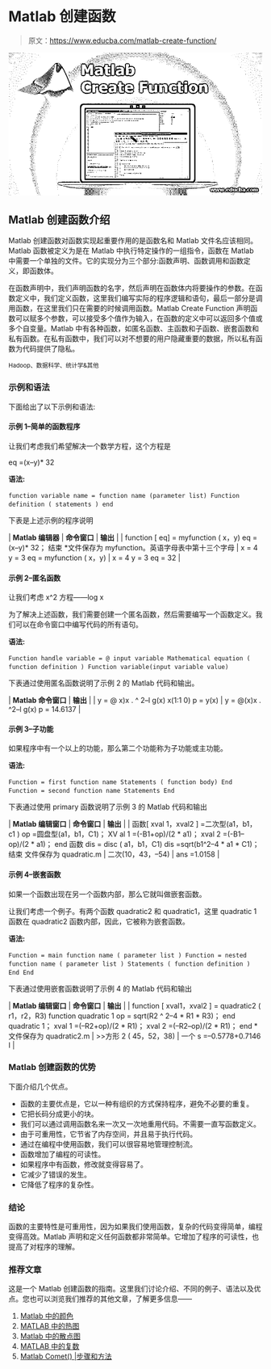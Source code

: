 # Matlab 创建函数

> 原文：<https://www.educba.com/matlab-create-function/>

![Matlab-Create-Function](img/136a34f9bb21965023dc13095dbc531c.png)



## Matlab 创建函数介绍

Matlab 创建函数对函数实现起重要作用的是函数名和 Matlab 文件名应该相同。Matlab 函数被定义为是在 Matlab 中执行特定操作的一组指令，函数在 Matlab 中需要一个单独的文件。它的实现分为三个部分:函数声明、函数调用和函数定义，即函数体。

在函数声明中，我们声明函数的名字，然后声明在函数体内将要操作的参数。在函数定义中，我们定义函数，这里我们编写实际的程序逻辑和语句，最后一部分是调用函数，在这里我们只在需要的时候调用函数。Matlab Create Function 声明函数可以赋多个参数，可以接受多个值作为输入，在函数的定义中可以返回多个值或多个自变量。Matlab 中有各种函数，如匿名函数、主函数和子函数、嵌套函数和私有函数。在私有函数中，我们可以对不想要的用户隐藏重要的数据，所以私有函数为代码提供了隐私。

<small>Hadoop、数据科学、统计学&其他</small>

### 示例和语法

下面给出了以下示例和语法:

#### 示例 1–简单的函数程序

让我们考虑我们希望解决一个数学方程，这个方程是

eq =(x–y)* 32

**语法:**

`function variable name = function name (parameter list)
Function definition ( statements )
end`

下表是上述示例的程序说明

| **Matlab 编辑器** | **命令窗口** | **输出** |
| function [ eq] = myfunction ( x，y)
eq =(x–y)* 32；
结束
*文件保存为 myfunction。英语字母表中第十三个字母 | x = 4
y = 3
eq = myfunction ( x，y) | x = 4
y = 3
eq = 32 |

#### 示例 2–匿名函数

让我们考虑 x^2 方程——log x

为了解决上述函数，我们需要创建一个匿名函数，然后需要编写一个函数定义。我们可以在命令窗口中编写代码的所有语句。

**语法:**

`Function handle variable = @ input variable
Mathematical equation ( function definition )
Function variable(input variable value)`

下表通过使用匿名函数说明了示例 2 的 Matlab 代码和输出。

| **Matlab 命令窗口** | **输出** |
| y = @ x)x . ^ 2–l g(x)
x(1:1 0)
p = y(x) | y =
@(x)x . ^2–l g(x)
p =
14.6137 |

#### 示例 3–子功能

如果程序中有一个以上的功能，那么第二个功能称为子功能或主功能。

**语法:**

`Function = first function name
Statements ( function body)
End
Function = second function name
Statements
End`

下表通过使用 primary 函数说明了示例 3 的 Matlab 代码和输出

| **Matlab 编辑窗口** | **命令窗口** | **输出** |
| 函数[ xval 1，xval2 ] =二次型(a1，b1，c1 )
op =圆盘型(a1，b1，C1)；
XV al 1 =(-B1+op)/(2 * a1)；
xval 2 =(-B1–op)/(2 * a1)；
end
函数 dis = disc ( a1，b1，C1)
dis =sqrt(b1^2–4 * a1 * C1)；
结束
文件保存为 quadratic.m | 二次(10，43，–54) | ans =1.0158 |

#### 示例 4–嵌套函数

如果一个函数出现在另一个函数内部，那么它就叫做嵌套函数。

让我们考虑一个例子。有两个函数 quadratic2 和 quadratic1，这里 quadratic 1 函数在 quadratic2 函数内部，因此，它被称为嵌套函数。

**语法:**

`Function = main function name ( parameter list )
Function = nested function name ( parameter list )
Statements ( function definition )
End
End`

下表通过使用嵌套函数说明了示例 4 的 Matlab 代码和输出

| **Matlab 编辑窗口** | **命令窗口** | **输出** |
| function [ xval1，xval2 ] = quadratic2 ( r1，r2，R3)
function quadratic 1
op = sqrt(R2 ^ 2–4 * R1 * R3)；
end
quadratic 1；
xval 1 =(–R2+op)/(2 * R1)；
xval 2 =(–R2–op)/(2 * R1)；
end
*文件保存为 quadratic2.m | >>方形 2 ( 45，52，38) | 一个 s =–0.5778+0.7146 I |

### Matlab 创建函数的优势

下面介绍几个优点。

*   函数的主要优点是，它以一种有组织的方式保持程序，避免不必要的重复。
*   它把长码分成更小的块。
*   我们可以通过调用函数名来一次又一次地重用代码。不需要一直写函数定义。
*   由于可重用性，它节省了内存空间，并且易于执行代码。
*   通过在编程中使用函数，我们可以很容易地管理控制流。
*   函数增加了编程的可读性。
*   如果程序中有函数，修改就变得容易了。
*   它减少了错误的发生。
*   它降低了程序的复杂性。

### 结论

函数的主要特性是可重用性，因为如果我们使用函数，复杂的代码变得简单，编程变得高效。Matlab 声明和定义任何函数都非常简单。它增加了程序的可读性，也提高了对程序的理解。

### 推荐文章

这是一个 Matlab 创建函数的指南。这里我们讨论介绍、不同的例子、语法以及优点。您也可以浏览我们推荐的其他文章，了解更多信息——

1.  [Matlab 中的颜色](https://www.educba.com/colors-in-matlab/)
2.  [MATLAB 中的热图](https://www.educba.com/heatmap-in-matlab/)
3.  [Matlab 中的散点图](https://www.educba.com/scatter-plots-in-matlab/)
4.  [MATLAB 中的复数](https://www.educba.com/complex-numbers-in-matlab/)
5.  [Matlab Comet() |步骤和方法](https://www.educba.com/matlab-comet/)





